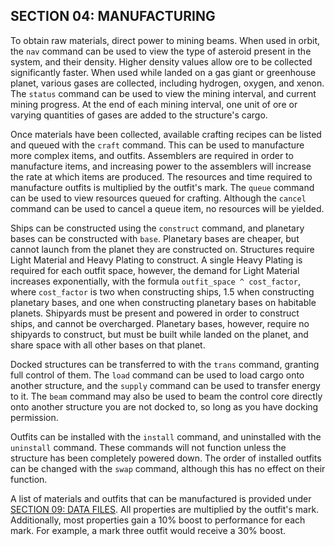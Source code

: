 ## SECTION 04: MANUFACTURING

To obtain raw materials, direct power to mining beams. When used in orbit, the `nav` command can be used to view the type of asteroid present in the system, and their density. Higher density values allow ore to be collected significantly faster. When used while landed on a gas giant or greenhouse planet, various gases are collected, including hydrogen, oxygen, and xenon. The `status` command can be used to view the mining interval, and current mining progress. At the end of each mining interval, one unit of ore or varying quantities of gases are added to the structure's cargo.

Once materials have been collected, available crafting recipes can be listed and queued with the `craft` command. This can be used to manufacture more complex items, and outfits. Assemblers are required in order to manufacture items, and increasing power to the assemblers will increase the rate at which items are produced. The resources and time required to manufacture outfits is multiplied by the outfit's mark. The `queue` command can be used to view resources queued for crafting. Although the `cancel` command can be used to cancel a queue item, no resources will be yielded.

Ships can be constructed using the `construct` command, and planetary bases can be constructed with `base`. Planetary bases are cheaper, but cannot launch from the planet they are constructed on. Structures require Light Material and Heavy Plating to construct. A single Heavy Plating is required for each outfit space, however, the demand for Light Material increases exponentially, with the formula `outfit_space ^ cost_factor`, where `cost_factor` is two when constructing ships, 1.5 when constructing planetary bases, and one when constructing planetary bases on habitable planets. Shipyards must be present and powered in order to construct ships, and cannot be overcharged. Planetary bases, however, require no shipyards to construct, but must be built while landed on the planet, and share space with all other bases on that planet.

Docked structures can be transferred to with the `trans` command, granting full control of them. The `load` command can be used to load cargo onto another structure, and the `supply` command can be used to transfer energy to it. The `beam` command may also be used to beam the control core directly onto another structure you are not docked to, so long as you have docking permission.

Outfits can be installed with the `install` command, and uninstalled with the `uninstall` command. These commands will not function unless the structure has been completely powered down. The order of installed outfits can be changed with the `swap` command, although this has no effect on their function.

A list of materials and outfits that can be manufactured is provided under [SECTION 09: DATA FILES](#section-09-data-files). All properties are multiplied by the outfit's mark. Additionally, most properties gain a 10% boost to performance for each mark. For example, a mark three outfit would receive a 30% boost.
